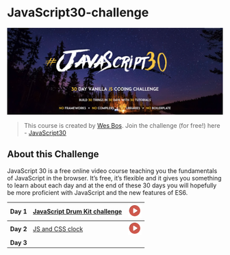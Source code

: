# JavaScript30-challenge

![Javascript challenge Logo](/images/header.png)

> This course is created by [Wes Bos](https://wesbos.com/). Join the challenge (for free!) here - [JavaScript30](https://javascript30.com/)

## About this Challenge
JavaScript 30 is a free online video course teaching you the fundamentals of JavaScript in the browser. It’s free, it’s flexible and it gives you something to learn about each day and at the end of these 30 days you will hopefully be more proficient with JavaScript and the new features of ES6.

|**Day 1**|[JavaScript Drum Kit challenge](https://github.com/vaibhavsingh97/JavaScript30-challenge/tree/master/challenges/01%20-%20JavaScript%20Drum%20Kit)| [![Day 1 demo gif](/images/play.png)](https://vaibhavsingh97.com/JavaScript30-challenge/challenges/01%20-%20JavaScript%20Drum%20Kit/index.html) |
|---|---|---|
|**Day 2**|[JS and CSS clock](https://github.com/vaibhavsingh97/JavaScript30-challenge/tree/master/challenges/02%20-%JS%20and%20CSS%20Clock)|[![Day 2 demo gif](/images/play.png)](https://vaibhavsingh97.com/JavaScript30-challenge/challenges/02%20-%JS%20and%20CSS%20Clock/index.html)|
|**Day 3**| | |
